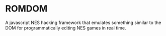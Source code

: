 # ROMDOM
A javascript NES hacking framework that emulates something similar to the DOM for programmatically editing NES games in real time.
